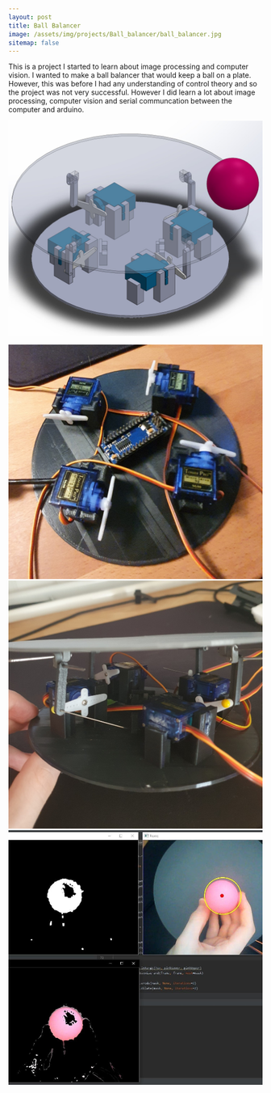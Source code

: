 ```yaml
---
layout: post
title: Ball Balancer
image: /assets/img/projects/Ball_balancer/ball_balancer.jpg
sitemap: false
---
```


<!--more-->

This is a project I started to learn about image processing and computer vision. I wanted to make a ball balancer that would keep a ball on a plate. However, this was before I had any understanding of control theory and so the project was not very successful. However I did learn a lot about image processing, computer vision and serial communcation between the computer and arduino. 

![](/assets/img/projects/Ball_balancer/ball_balancer.jpg)

![](/assets/img/projects/Ball_balancer/assembly.jpg)
![](/assets/img/projects/Ball_balancer/assembled.jpg)
![](/assets/img/projects/Ball_balancer/openCV.jpg)


<div style="max-width: 100%; position: relative; padding-bottom: 56.25%; height: 0; overflow: hidden;">
  <video style="height: 100%; width: 80%; object-fit: contain" controls="">
      <source src="/assets/images/Ball_balancer/ball_not_balancing.mp4" type="video/mp4">
    Your browser does not support the video tag.
  </video>
</div>